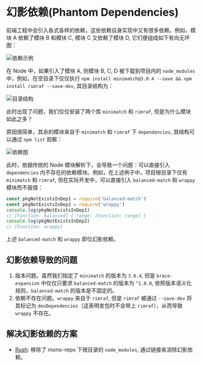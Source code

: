 # 幻影依赖(Phantom Dependencies)

前端工程中会引入各式各样的依赖，这些依赖自身实现中又有很多依赖。例如，模块 A 依赖了模块 B 和模块 C, 模块 C 又依赖了模块 D, 它们便组成如下有向无环图：

![依赖示例](https://img-blog.csdnimg.cn/f8829a0b0cde46c88c5722ac43d79ad5.png)

在 Node 中，如果引入了模块 A, 则模块 B, C, D 被下载到项目内的 `node_modules` 中，例如，在空目录下仅仅执行 `npm install minimatch@3.0.4 --save && npm install rimraf --save-dev`, 其目录结构为：

![目录结构](https://img-blog.csdnimg.cn/584f754023db4e12bf638aacd8bbe57a.png)

此时出现了问题，我们仅仅安装了两个库 `minimatch` 和 `rimraf`, 但是为什么模块如此之多？

原因很简单，其余的模块来自于 `minimatch` 和 `rimraf` 下 `dependencies`, 其结构可以通过 `npm list` 观察：

![依赖图](https://img-blog.csdnimg.cn/59278372ee1b44449b51dcfa4d507f6c.png)

此时，依据传统的 Node 模块解析下，会导致一个问题：可以直接引入 `dependencies` 内不存在的依赖模块。例如，在上述例子中，项目根目录下仅有 `minimatch` 和 `rimraf`, 但在实际开发中，可以直接引入 `balanced-match` 和 `wrappy` 模块而不报错：

```js
const pkgNotExistsInDep1 = require('balanced-match')
const pkgNotExistsInDep2 = require('wrappy')
console.log(pkgNotExistsInDep1)
// [Function: balanced] { range: [Function: range] }
console.log(pkgNotExistsInDep2)
// [Function: wrappy]
```

上述 `balanced-match` 和 `wrappy` 即位幻影依赖。

## 幻影依赖导致的问题

1. 版本问题。虽然我们指定了 `minimatch` 的版本为 `3.0.4`, 但是 `brace-expansion` 中仅仅只要求 `balanced-match` 的版本为 `^1.0.0`, 依照版本语义化规则，`balanced-match` 的版本是不固定的。
2. 依赖不存在问题。`wrappy` 来自于 `rimraf`, 但是 `rimraf` 被通过 `--save-dev` 将其标记为 `devDependencies`（这表明发包时不会带上 `rimraf`），从而导致 `wrappy` 不存在。

## 解决幻影依赖的方案

- [Rush](https://rushjs.io/): 移除了 mono-repo 下根目录的 `node_modules`, 通过链接来消除幻影依赖。
